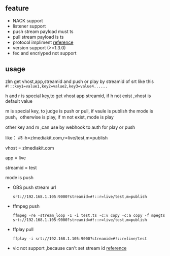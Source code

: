 ## feature
- NACK support
- listener support
- push stream payload must ts
- pull stream payload is ts
- protocol impliment [reference](https://haivision.github.io/srt-rfc/draft-sharabayko-srt.html)
- version support (>=1.3.0)
- fec and encriyped not support 

## usage 

zlm get vhost,app,streamid and push or play by streamid of srt like this 
`#!::key1=value1,key2=value2,key3=value4......`

h and r is special key,to get vhost app streamid, if h not exist ,vhost is default value

m is special key, to judge is push or pull, if vaule is publish the mode is push，otherwise is play, if m not exist, mode is play

other key and m ,can use by webhook to auth for play or push


like：
  #!::h=zlmediakit.com,r=live/test,m=publish

  vhost = zlmediakit.com

  app = live

  streamid = test

  mode is push

- OBS push stream url

    `srt://192.168.1.105:9000?streamid=#!::r=live/test,m=publish`
- ffmpeg push 

   `ffmpeg -re -stream_loop -1 -i test.ts -c:v copy -c:a copy -f mpegts srt://192.168.1.105:9000?streamid=#!::r=live/test,m=publish`
- ffplay pull 

    `ffplay -i srt://192.168.1.105:9000?streamid=#!::r=live/test`

- vlc not support ,because can't set stream id [reference](https://github.com/Haivision/srt/issues/1015)